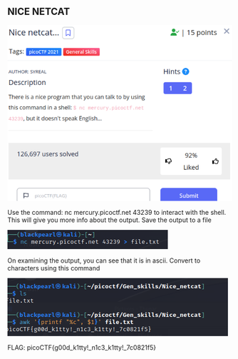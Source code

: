 ## **NICE NETCAT**

![img1](images/FullDes.png)

Use the command: nc mercury.picoctf.net 43239 to interact 
with the shell. This will give you more info about the output.
Save the output to a file

![img2](images/netcat2.png)

On examining the output, you can see that it is in ascii. 
Convert to characters using this command

![img3](images/netcat3.png)

FLAG: picoCTF{g00d_k1tty!_n1c3_k1tty!_7c0821f5} 
